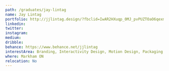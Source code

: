 ```yaml
---
path: /graduates/jay-lintag
name: Jay Lintag
portfolio: http://jjlintag.design/?fbclid=IwAR2HXuqp_0MJ_pvPUZTOaO6qexmz18Tmy05tF8rAJmy_F1odpShYXvCclcQ
linkedin: 
twitter:
instagram:
medium:
dribble:
behance: https://www.behance.net/jjlintag
interestArea: Branding, Interactivity Design, Motion Design, Packaging Design
where: Markham ON
relocation: No
---
```

